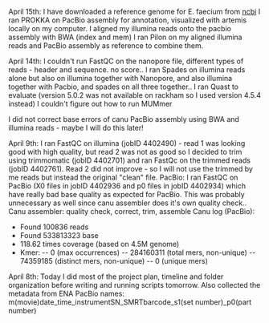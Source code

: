 April 15th:
I have downloaded a reference genome for E. faecium from [ncbi](https://ftp-ncbi-nlm-nih-gov.ezproxy.its.uu.se/genomes/refseq/bacteria/Enterococcus_faecium/representative/GCF_010120755.1_ASM1012075v1/)
I ran PROKKA on PacBio assembly for annotation, visualized with artemis locally on my computer.
I aligned my illumina reads onto the pacbio assembly with BWA (index and mem)
I ran Pilon on my aligned illumina reads and PacBio assembly as reference to combine them.


April 14th:
I couldn't run FastQC on the nanopore file, different types of reads - header and sequence. no score..
I ran Spades on illumina reads alone but also on illumina together with Nanopore, and also illumina together with Pacbio, and spades on all three together.. 
I ran Quast to evaluate (version 5.0.2 was not available on rackham so I used version 4.5.4 instead)
I couldn't figure out how to run MUMmer

I did not correct base errors of canu PacBio assembly using BWA and illumina reads - maybe I will do this later!

April 9th:
I ran FastQC on illumina (jobID 4402490) - read 1 was looking good with high quality, but read 2 was not as good so I decided to trim using trimmomatic (jobID 4402701) and ran FastQc on the trimmed reads (jobID 4402761).
Read 2 did not improve - so I will not use the trimmed by me reads but instead the original "clean" file.
PacBio: I ran FastQC on PacBio (X0 files in jobID 4402936 and p0 files in jobID 4402934) which have really bad base quality as expected for PacBio. This was probably unnecessary as well since canu assembler does it's own quality check..
Canu assembler: quality check, correct, trim, assemble
Canu log (PacBio):
- Found 100836 reads
- Found 533813323 base
- 118.62 times coverage (based on 4.5M genome)
- Kmer: 
  --           0 (max occurrences)
  --   284160311 (total mers, non-unique)
  --    74359185 (distinct mers, non-unique)
  --           0 (unique mers)


April 8th:
Today I did most of the project plan, timeline and folder organization before writing and running scripts tomorrow. 
Also collected the metadata from ENA
PacBio names: m(movie)date_time_instrumentSN_SMRTbarcode_s1(set number)_p0(part number)
